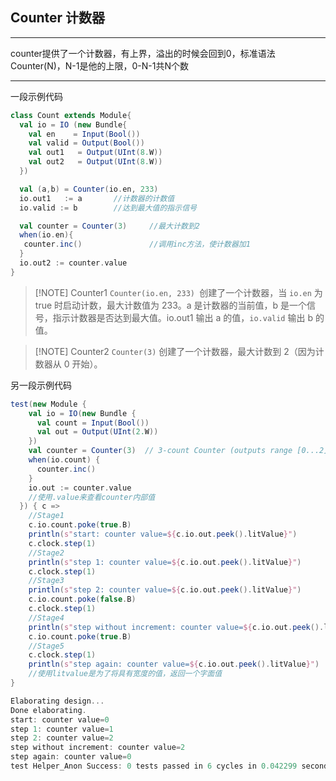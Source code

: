 ## Counter 计数器

------

counter提供了一个计数器，有上界，溢出的时候会回到0，标准语法Counter(N)，N-1是他的上限，0-N-1共N个数  

------
一段示例代码
```scala
class Count extends Module{
  val io = IO (new Bundle{
    val en    = Input(Bool())
    val valid = Output(Bool())
    val out1   = Output(UInt(8.W))
    val out2   = Output(UInt(8.W))
  })

  val (a,b) = Counter(io.en, 233)
  io.out1   := a       //计数器的计数值
  io.valid := b        //达到最大值的指示信号

  val counter = Counter(3)     //最大计数到2
  when(io.en){
   counter.inc()               //调用inc方法，使计数器加1
  }
  io.out2 := counter.value
}
```
> [!NOTE] Counter1
> `Counter(io.en, 233) `创建了一个计数器，当 `io.en` 为 true 时启动计数，最大计数值为 233。a 是计数器的当前值，b 是一个信号，指示计数器是否达到最大值。io.out1 输出 a 的值，`io.valid` 输出 b 的值。

> [!NOTE] Counter2
> `Counter(3)` 创建了一个计数器，最大计数到 2（因为计数器从 0 开始）。

另一段示例代码
```scala
test(new Module {
    val io = IO(new Bundle {
      val count = Input(Bool())
      val out = Output(UInt(2.W))
    })
    val counter = Counter(3)  // 3-count Counter (outputs range [0...2])
    when(io.count) {
      counter.inc()
    }
    io.out := counter.value
    //使用.value来查看counter内部值
  }) { c =>
    //Stage1
    c.io.count.poke(true.B)
    println(s"start: counter value=${c.io.out.peek().litValue}")
    c.clock.step(1)
    //Stage2
    println(s"step 1: counter value=${c.io.out.peek().litValue}")
    c.clock.step(1)
    //Stage3
    println(s"step 2: counter value=${c.io.out.peek().litValue}")
    c.io.count.poke(false.B)
    c.clock.step(1)
    //Stage4
    println(s"step without increment: counter value=${c.io.out.peek().litValue}")
    c.io.count.poke(true.B)
    //Stage5
    c.clock.step(1)
    println(s"step again: counter value=${c.io.out.peek().litValue}")
    //使用litvalue是为了将具有宽度的值，返回一个字面值
}
```
```scala
Elaborating design...
Done elaborating.
start: counter value=0
step 1: counter value=1
step 2: counter value=2
step without increment: counter value=2
step again: counter value=0
test Helper_Anon Success: 0 tests passed in 6 cycles in 0.042299 seconds 141.85 Hz
```